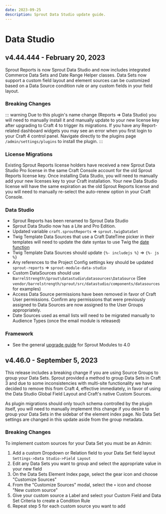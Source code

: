```yaml
---
date: 2023-09-25
description: Sprout Data Studio update guide.
---
```


# Data Studio

## v4.44.444 - February 20, 2023

Sprout Reports is now Sprout Data Studio and now includes integrated Commerce Data Sets and Date Range Helper classes. Data Sets now support a custom field layout and element sources can be customized based on a Data Source condition rule or any custom fields in your field layout.

### Breaking Changes

::: warning
Due to this plugin's name change (Reports => Data Studio) you will need to manually install it and manually update to your new license key after upgrading to Craft 4 to trigger its migrations. If you have any Report-related dashboard widgets you may see an error when you first login to your Craft 4 control panel. Navigate directly to the plugins page `/admin/settings/plugins` to install the plugin.
:::

### License Migrations

Existing Sprout Reports license holders have received a new Sprout Data Studio Pro license in the same Craft Console account for the old Sprout Reports license key. Once installing Data Studio, you will need to manually add your new licenses key to your Craft installation. Your new Data Studio license will have the same expiration as the old Sprout Reports license and you will need to manually re-select the auto-renew option in your Craft Console.

### Data Studio

- Sprout Reports has been renamed to Sprout Data Studio
- Sprout Data Studio now has a Lite and Pro Edition.
- Updated variable `craft.sproutReports` => `sprout.twigDataSet`
- Twig Template Data Sources that use a Craft DateTime picker in their templates will need to update the date syntax to use Twig the [date function](https://craftcms.com/docs/4.x/upgrade.html#template-functions)
- Twig Template Data Sources should update `{%- includejs %}` => `{%- js %}`
- Any references to the Project Config settings key should be updated `sprout-reports` => `sprout-module-data-studio`
- Custom DataSources should use `BarrelStrength\Sprout\datastudio\datasources\DataSource` (See `vendor/barrelstrength/sprout/src/datastudio/components/datasources` for examples)
- Access Data Source permissions have been removed in favor of Craft User permissions. Confirm any permissions that were previously assigned to Data Sources are now assigned to the User Groups appropriately.
- Date Sources used as email lists will need to be migrated manually to Audience Types (once the email module is released)

### Framework

- See the general [upgrade guide][#400-framework] for Sprout Modules to 4.0

[#400-framework]: ../update-guides/sprout.md

## v4.46.0 - September 5, 2023

This release includes a breaking change if you are using Source Groups to group your Data Sets. Sprout provided a method to group Data Sets in Craft 3 and due to some inconsistencies with multi-site functionality we have decided to remove this from Craft 4, effective immediately, in favor of using the Data Studio Global Field Layout and Craft's native Custom Sources.

As plugin migrations should only touch schema controlled by the plugin itself, you will need to manually implement this change if you desire to group your Data Sets in the sidebar of the element index page. No Data Set settings are changed in this update aside from the group metadata.

### Breaking Changes

To implement custom sources for your Data Set you must be an Admin:

1. Add a custom Dropdown or Relation field to your Data Set field layout `Settings->Data Studio->Field Layout`
2. Edit any Data Sets you want to group and select the appropriate value in your new field
3. On the Data Sets Element Index page, select the gear icon and choose "Customize Sources"
4. From the "Customize Sources" modal, select the `+` icon and choose "New custom source"
5. Give your custom source a Label and select your Custom Field and Data Set Criteria to create a Condition Rule
6. Repeat step 5 for each custom source you want to add